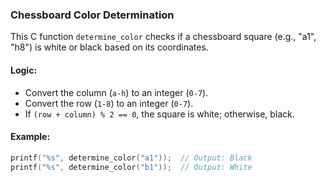 ### Chessboard Color Determination

This C function `determine_color` checks if a chessboard square (e.g., "a1", "h8") is white or black based on its coordinates.

#### Logic:
- Convert the column (`a-h`) to an integer (`0-7`).
- Convert the row (`1-8`) to an integer (`0-7`).
- If `(row + column) % 2 == 0`, the square is white; otherwise, black.

#### Example:
```c
printf("%s", determine_color("a1"));  // Output: Black
printf("%s", determine_color("b1"));  // Output: White
```